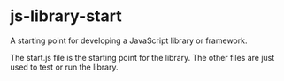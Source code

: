 # js-library-start
A starting point for developing a JavaScript library or framework.

The start.js file is the starting point for the library.
The other files are just used to test or run the library.
